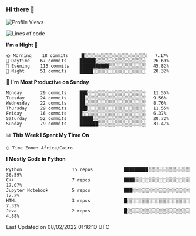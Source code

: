 ### Hi there 👋

<!--
**AMR-KELEG/AMR-KELEG** is a ✨ _special_ ✨ repository because its `README.md` (this file) appears on your GitHub profile.

Here are some ideas to get you started:

- 🔭 I’m currently working on ...
- 🌱 I’m currently learning ...
- 👯 I’m looking to collaborate on ...
- 🤔 I’m looking for help with ...
- 💬 Ask me about ...
- 📫 How to reach me: ...
- 😄 Pronouns: ...
- ⚡ Fun fact: ...
-->

<!--START_SECTION:waka-->
![Profile Views](http://img.shields.io/badge/Profile%20Views-2-blue)

![Lines of code](https://img.shields.io/badge/From%20Hello%20World%20I%27ve%20Written-3%20Million%20lines%20of%20code-blue)

**I'm a Night 🦉** 

```text
🌞 Morning    18 commits     █░░░░░░░░░░░░░░░░░░░░░░░░   7.17% 
🌆 Daytime    67 commits     ██████░░░░░░░░░░░░░░░░░░░   26.69% 
🌃 Evening    115 commits    ███████████░░░░░░░░░░░░░░   45.82% 
🌙 Night      51 commits     █████░░░░░░░░░░░░░░░░░░░░   20.32%

```
📅 **I'm Most Productive on Sunday** 

```text
Monday       29 commits     ███░░░░░░░░░░░░░░░░░░░░░░   11.55% 
Tuesday      24 commits     ██░░░░░░░░░░░░░░░░░░░░░░░   9.56% 
Wednesday    22 commits     ██░░░░░░░░░░░░░░░░░░░░░░░   8.76% 
Thursday     29 commits     ███░░░░░░░░░░░░░░░░░░░░░░   11.55% 
Friday       16 commits     █░░░░░░░░░░░░░░░░░░░░░░░░   6.37% 
Saturday     52 commits     █████░░░░░░░░░░░░░░░░░░░░   20.72% 
Sunday       79 commits     ███████░░░░░░░░░░░░░░░░░░   31.47%

```


📊 **This Week I Spent My Time On** 

```text
⌚︎ Time Zone: Africa/Cairo

```

**I Mostly Code in Python** 

```text
Python                   15 repos            █████████░░░░░░░░░░░░░░░░   36.59% 
C++                      7 repos             ████░░░░░░░░░░░░░░░░░░░░░   17.07% 
Jupyter Notebook         5 repos             ███░░░░░░░░░░░░░░░░░░░░░░   12.2% 
HTML                     3 repos             █░░░░░░░░░░░░░░░░░░░░░░░░   7.32% 
Java                     2 repos             █░░░░░░░░░░░░░░░░░░░░░░░░   4.88%

```



 Last Updated on 08/02/2022 01:16:10 UTC
<!--END_SECTION:waka-->
